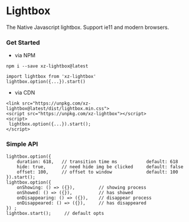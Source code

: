 # Lightbox

The Native Javascript lightbox.
Support ie11 and modern browsers.

### Get Started

* via NPM
```
npm i --save xz-lightbox@latest

import lightbox from 'xz-lightbox'
lightbox.option({...}).start()
```

* via CDN

```
<link src="https://unpkg.com/xz-lightbox@latest/dist/lightbox.min.css">
<script src="https://unpkg.com/xz-lightbox"></script>
<script>
 lightbox.option({...}).start();
</script>
 ```

### Simple API

```
lightbox.option({
    duration: 618,   // transition time ms           default: 618
    hide: true,      // need hide img be clicked     default: false
    offset: 100,     // offset to window             default: 100
}).start();
lightbox.option({
	onShowing: () => ({}),         // showing process
	onShowed: () => ({}),          // has showed
	onDisappearing: () => ({}),    // disappear process
	onDisappeared: () => ({}),     // has disappeared
}) ;
lightbox.start();     // default opts
```